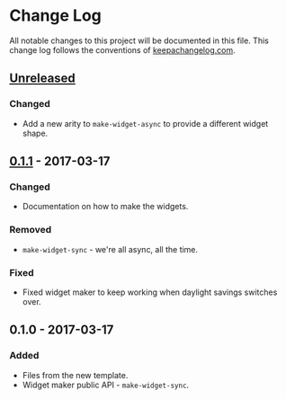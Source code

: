 # Change Log
All notable changes to this project will be documented in this file. This change log follows the conventions of [keepachangelog.com](http://keepachangelog.com/).

## [Unreleased]
### Changed
- Add a new arity to `make-widget-async` to provide a different widget shape.

## [0.1.1] - 2017-03-17
### Changed
- Documentation on how to make the widgets.

### Removed
- `make-widget-sync` - we're all async, all the time.

### Fixed
- Fixed widget maker to keep working when daylight savings switches over.

## 0.1.0 - 2017-03-17
### Added
- Files from the new template.
- Widget maker public API - `make-widget-sync`.

[Unreleased]: https://github.com/your-name/authterliz/compare/0.1.1...HEAD
[0.1.1]: https://github.com/your-name/authterliz/compare/0.1.0...0.1.1
